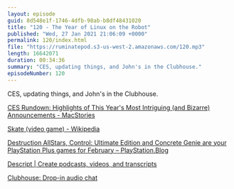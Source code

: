 ```yaml
---
layout: episode
guid: 8d548e1f-1746-4dfb-98ab-b8df48431020
title: "120 - The Year of Linux on the Robot"
published: "Wed, 27 Jan 2021 21:06:09 +0000"
permalink: 120/index.html
file: "https://ruminatepod.s3-us-west-2.amazonaws.com/120.mp3"
length: 16642071
duration: 00:34:36
summary: "CES, updating things, and John's in the Clubhouse."
episodeNumber: 120
---
```


CES, updating things, and John's in the Clubhouse.

[CES Rundown: Highlights of This Year's Most Intriguing (and Bizarre) Announcements - MacStories](https://www.macstories.net/stories/ces-rundown-highlights-of-this-years-most-intriguing-and-bizarre-announcements/)

[Skate (video game) - Wikipedia](https://en.wikipedia.org/wiki/Skate_(video_game))

[Destruction AllStars, Control: Ultimate Edition and Concrete Genie are your PlayStation Plus games for February – PlayStation.Blog](https://blog.playstation.com/2021/01/27/destruction-allstars-control-ultimate-edition-and-concrete-genie-are-your-playstation-plus-games-for-february/)

[Descript | Create podcasts, videos, and transcripts](https://www.descript.com/)

[Clubhouse: Drop-in audio chat](https://www.joinclubhouse.com/)
